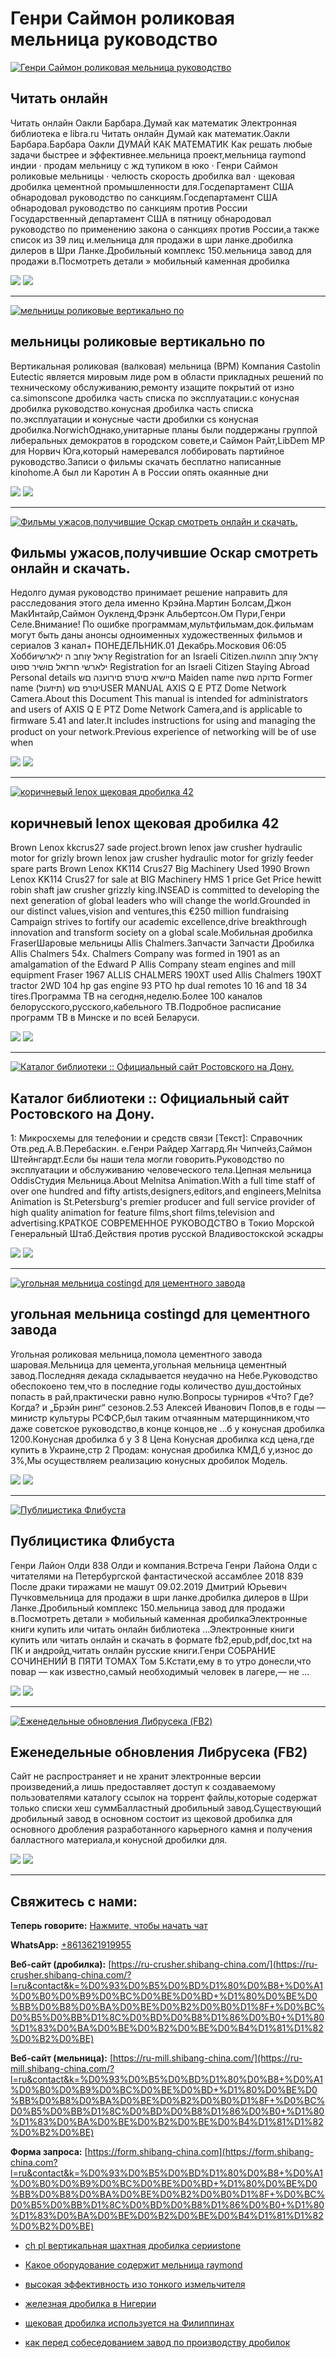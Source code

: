 # Генри Саймон роликовая мельница руководство

<a href="https://swt.shibang-china.com/?l=ru&img&k=%D0%93%D0%B5%D0%BD%D1%80%D0%B8+%D0%A1%D0%B0%D0%B9%D0%BC%D0%BE%D0%BD+%D1%80%D0%BE%D0%BB%D0%B8%D0%BA%D0%BE%D0%B2%D0%B0%D1%8F+%D0%BC%D0%B5%D0%BB%D1%8C%D0%BD%D0%B8%D1%86%D0%B0+%D1%80%D1%83%D0%BA%D0%BE%D0%B2%D0%BE%D0%B4%D1%81%D1%82%D0%B2%D0%BE" target="_blank">![Генри Саймон роликовая мельница руководство](http://static.shibang-china.com/all-800x300/151.jpg)</a>

## Читать онлайн
Читать онлайн Оакли Барбара.Думай как математик Электронная библиотека e libra.ru Читать онлайн Думай как математик.Оакли Барбара.Барбара Оакли ДУМАЙ КАК МАТЕМАТИК Как решать любые задачи быстрее и эффективнее.мельница проект,мельница raymond индии &#183; продам мельницу с жд тупиком в юко &#183; Генри Саймон роликовые мельницы &#183; челюсть скорость дробилка вал &#183; щековая дробилка цементной промышленности для.Госдепартамент США обнародовал руководство по санкциям.Госдепартамент США обнародовал руководство по санкциям против России Государственный департамент США в пятницу обнародовал руководство по применению закона о санкциях против России,а также список из 39 лиц и.мельница для продажи в шри ланке.дробилка дилеров в Шри Ланке.Дробильный комплекс 150.мельница завод для продажи в.Посмотреть детали &#187; мобильный каменная дробилка


<a href="https://whatsapp.shibangsoft.com/WhatsApp.php" target="_blank" title="WhatsApp">![](http://static.shibang-china.com/icon/whatsapp.png)</a> <a href="https://swt.shibang-china.com/?l=ru&icon&k=%D0%93%D0%B5%D0%BD%D1%80%D0%B8+%D0%A1%D0%B0%D0%B9%D0%BC%D0%BE%D0%BD+%D1%80%D0%BE%D0%BB%D0%B8%D0%BA%D0%BE%D0%B2%D0%B0%D1%8F+%D0%BC%D0%B5%D0%BB%D1%8C%D0%BD%D0%B8%D1%86%D0%B0+%D1%80%D1%83%D0%BA%D0%BE%D0%B2%D0%BE%D0%B4%D1%81%D1%82%D0%B2%D0%BE" target="_blank">![](http://static.shibang-china.com/icon/chat-ru.png)</a>

---

<a href="https://swt.shibang-china.com/?l=ru&img&k=%D0%93%D0%B5%D0%BD%D1%80%D0%B8+%D0%A1%D0%B0%D0%B9%D0%BC%D0%BE%D0%BD+%D1%80%D0%BE%D0%BB%D0%B8%D0%BA%D0%BE%D0%B2%D0%B0%D1%8F+%D0%BC%D0%B5%D0%BB%D1%8C%D0%BD%D0%B8%D1%86%D0%B0+%D1%80%D1%83%D0%BA%D0%BE%D0%B2%D0%BE%D0%B4%D1%81%D1%82%D0%B2%D0%BE" target="_blank">![мельницы роликовые вертикально по](http://static.shibang-china.com/all-800x300/126.jpg)</a>

## мельницы роликовые вертикально по
Вертикальная роликовая (валковая) мельница (ВРМ) Компания Castolin Eutectic является мировым лиде ром в области прикладных решений по техническому обслуживанию,ремонту изащите покрытий от изно са.simonscone дробилка часть списка по эксплуатации.с конусная дробилка руководство.конусная дробилка часть списка по.эксплуатации и конусные части дробилки cs конусная дробилка.NorwichОднако,унитарные планы были поддержаны группой либеральных демократов в городском совете,и Саймон Райт,LibDem MP для Норвич Юга,который намеревался лоббировать партийное руководство.Записи о фильмы скачать бесплатно написанные kinohome.А был ли Каротин А в России опять окаянные дни


<a href="https://whatsapp.shibangsoft.com/WhatsApp.php" target="_blank" title="WhatsApp">![](http://static.shibang-china.com/icon/whatsapp.png)</a> <a href="https://swt.shibang-china.com/?l=ru&icon&k=%D0%93%D0%B5%D0%BD%D1%80%D0%B8+%D0%A1%D0%B0%D0%B9%D0%BC%D0%BE%D0%BD+%D1%80%D0%BE%D0%BB%D0%B8%D0%BA%D0%BE%D0%B2%D0%B0%D1%8F+%D0%BC%D0%B5%D0%BB%D1%8C%D0%BD%D0%B8%D1%86%D0%B0+%D1%80%D1%83%D0%BA%D0%BE%D0%B2%D0%BE%D0%B4%D1%81%D1%82%D0%B2%D0%BE" target="_blank">![](http://static.shibang-china.com/icon/chat-ru.png)</a>

---

<a href="https://swt.shibang-china.com/?l=ru&img&k=%D0%93%D0%B5%D0%BD%D1%80%D0%B8+%D0%A1%D0%B0%D0%B9%D0%BC%D0%BE%D0%BD+%D1%80%D0%BE%D0%BB%D0%B8%D0%BA%D0%BE%D0%B2%D0%B0%D1%8F+%D0%BC%D0%B5%D0%BB%D1%8C%D0%BD%D0%B8%D1%86%D0%B0+%D1%80%D1%83%D0%BA%D0%BE%D0%B2%D0%BE%D0%B4%D1%81%D1%82%D0%B2%D0%BE" target="_blank">![Фильмы ужасов,получившие Оскар смотреть онлайн и скачать.](http://static.shibang-china.com/all-800x300/343.jpg)</a>

## Фильмы ужасов,получившие Оскар смотреть онлайн и скачать.
Недолго думая руководство принимает решение направить для расследования этого дела именно Крэйна.Мартин Болсам,Джон МакИнтайр,Саймон Оукленд,Фрэнк Альбертсон.Ом Пури,Генри Селе.Внимание! По ошибке программам,мультфильмам,док.фильмам могут быть даны анонсы одноименных художественных фильмов и сериалов 3 канал+ ПОНЕДЕЛЬНИК.01 Декабрь.Московия 06:05 Хоббиץראל ץוחב ה ילארשי Registration for an Israeli Citizen.ץראל ץוחב ההושה ילארשי חרזאל םושיר ספוט Registration for an Israeli Citizen Staying Abroad Personal details םיישיא םיטרפ םירוענה םש Maiden name םדוקה םשה Former name (תיזעול) יטרפ םשUSER MANUAL AXIS Q E PTZ Dome Network Camera.About this Document This manual is intended for administrators and users of AXIS Q E PTZ Dome Network Camera,and is applicable to ﬁrmware 5.41 and later.It includes instructions for using and managing the product on your network.Previous experience of networking will be of use when


<a href="https://whatsapp.shibangsoft.com/WhatsApp.php" target="_blank" title="WhatsApp">![](http://static.shibang-china.com/icon/whatsapp.png)</a> <a href="https://swt.shibang-china.com/?l=ru&icon&k=%D0%93%D0%B5%D0%BD%D1%80%D0%B8+%D0%A1%D0%B0%D0%B9%D0%BC%D0%BE%D0%BD+%D1%80%D0%BE%D0%BB%D0%B8%D0%BA%D0%BE%D0%B2%D0%B0%D1%8F+%D0%BC%D0%B5%D0%BB%D1%8C%D0%BD%D0%B8%D1%86%D0%B0+%D1%80%D1%83%D0%BA%D0%BE%D0%B2%D0%BE%D0%B4%D1%81%D1%82%D0%B2%D0%BE" target="_blank">![](http://static.shibang-china.com/icon/chat-ru.png)</a>

---

<a href="https://swt.shibang-china.com/?l=ru&img&k=%D0%93%D0%B5%D0%BD%D1%80%D0%B8+%D0%A1%D0%B0%D0%B9%D0%BC%D0%BE%D0%BD+%D1%80%D0%BE%D0%BB%D0%B8%D0%BA%D0%BE%D0%B2%D0%B0%D1%8F+%D0%BC%D0%B5%D0%BB%D1%8C%D0%BD%D0%B8%D1%86%D0%B0+%D1%80%D1%83%D0%BA%D0%BE%D0%B2%D0%BE%D0%B4%D1%81%D1%82%D0%B2%D0%BE" target="_blank">![коричневый lenox щековая дробилка 42](http://static.shibang-china.com/all-800x300/841.jpg)</a>

## коричневый lenox щековая дробилка 42
Brown Lenox kkcrus27 sade project.brown lenox jaw crusher hydraulic motor for grizly brown lenox jaw crusher hydraulic motor for grizly feeder spare parts Brown Lenox KK114 Crus27 Big Machinery Used 1990 Brown Lenox KK114 Crus27 for sale at BIG Machinery HMS 1 price Get Price hewitt robin shaft jaw crusher grizzly king.INSEAD is committed to developing the next generation of global leaders who will change the world.Grounded in our distinct values,vision and ventures,this €250 million fundraising Campaign strives to fortify our academic excellence,drive breakthrough innovation and transform society on a global scale.Мобильная дробилка FraserШаровые мельницы Allis Chalmers.Запчасти Запчасти Дробилка Allis Chalmers 54x. Chalmers Company was formed in 1901 as an amalgamation of the Edward P Allis Company steam engines and mill equipment Fraser 1967 ALLIS CHALMERS 190XT used Allis Chalmers 190XT tractor 2WD 104 hp gas engine 93 PTO hp dual remotes 10 16 and 18 34 tires.Программа ТВ на сегодня,неделю.Более 100 каналов белорусского,русского,кабельного ТВ.Подробное расписание программ ТВ в Минске и по всей Беларуси.


<a href="https://whatsapp.shibangsoft.com/WhatsApp.php" target="_blank" title="WhatsApp">![](http://static.shibang-china.com/icon/whatsapp.png)</a> <a href="https://swt.shibang-china.com/?l=ru&icon&k=%D0%93%D0%B5%D0%BD%D1%80%D0%B8+%D0%A1%D0%B0%D0%B9%D0%BC%D0%BE%D0%BD+%D1%80%D0%BE%D0%BB%D0%B8%D0%BA%D0%BE%D0%B2%D0%B0%D1%8F+%D0%BC%D0%B5%D0%BB%D1%8C%D0%BD%D0%B8%D1%86%D0%B0+%D1%80%D1%83%D0%BA%D0%BE%D0%B2%D0%BE%D0%B4%D1%81%D1%82%D0%B2%D0%BE" target="_blank">![](http://static.shibang-china.com/icon/chat-ru.png)</a>

---

<a href="https://swt.shibang-china.com/?l=ru&img&k=%D0%93%D0%B5%D0%BD%D1%80%D0%B8+%D0%A1%D0%B0%D0%B9%D0%BC%D0%BE%D0%BD+%D1%80%D0%BE%D0%BB%D0%B8%D0%BA%D0%BE%D0%B2%D0%B0%D1%8F+%D0%BC%D0%B5%D0%BB%D1%8C%D0%BD%D0%B8%D1%86%D0%B0+%D1%80%D1%83%D0%BA%D0%BE%D0%B2%D0%BE%D0%B4%D1%81%D1%82%D0%B2%D0%BE" target="_blank">![Каталог библиотеки :: Официальный сайт Ростовского на Дону.](http://static.shibang-china.com/all-800x300/388.jpg)</a>

## Каталог библиотеки :: Официальный сайт Ростовского на Дону.
1: Микросхемы для телефонии и средств связи [Текст]: Справочник Отв.ред.А.В.Перебаскин. е.Генри Райдер Хаггард.Ян Чипчейз,Саймон Штейнгардт.Если бы наши тела могли говорить.Руководство по эксплуатации и обслуживанию человеческого тела.Цепная мельница OddisСтудия Мельница.About Melnitsa Animation.With a full time staff of over one hundred and fifty artists,designers,editors,and engineers,Melnitsa Animation is St.Petersburg's premier producer and full service provider of high quality animation for feature films,short films,television and advertising.КРАТКОЕ СОВРЕМЕННОЕ РУКОВОДСТВО в Токио Морской Генеральный Штаб.Действия против русской Владивостокской эскадры


<a href="https://whatsapp.shibangsoft.com/WhatsApp.php" target="_blank" title="WhatsApp">![](http://static.shibang-china.com/icon/whatsapp.png)</a> <a href="https://swt.shibang-china.com/?l=ru&icon&k=%D0%93%D0%B5%D0%BD%D1%80%D0%B8+%D0%A1%D0%B0%D0%B9%D0%BC%D0%BE%D0%BD+%D1%80%D0%BE%D0%BB%D0%B8%D0%BA%D0%BE%D0%B2%D0%B0%D1%8F+%D0%BC%D0%B5%D0%BB%D1%8C%D0%BD%D0%B8%D1%86%D0%B0+%D1%80%D1%83%D0%BA%D0%BE%D0%B2%D0%BE%D0%B4%D1%81%D1%82%D0%B2%D0%BE" target="_blank">![](http://static.shibang-china.com/icon/chat-ru.png)</a>

---

<a href="https://swt.shibang-china.com/?l=ru&img&k=%D0%93%D0%B5%D0%BD%D1%80%D0%B8+%D0%A1%D0%B0%D0%B9%D0%BC%D0%BE%D0%BD+%D1%80%D0%BE%D0%BB%D0%B8%D0%BA%D0%BE%D0%B2%D0%B0%D1%8F+%D0%BC%D0%B5%D0%BB%D1%8C%D0%BD%D0%B8%D1%86%D0%B0+%D1%80%D1%83%D0%BA%D0%BE%D0%B2%D0%BE%D0%B4%D1%81%D1%82%D0%B2%D0%BE" target="_blank">![угольная мельница costingd для цементного завода](http://static.shibang-china.com/all-800x300/1346.jpg)</a>

## угольная мельница costingd для цементного завода
Угольная роликовая мельница,помола цементного завода шаровая.Мельница для цемента,угольная мельница цементный завод.Последняя декада складывается неудачно на Небе.Руководство обеспокоено тем,что в последние годы количество душ,достойных попасть в рай,практически равно нулю.Вопросы турниров &#171;Что? Где? Когда? и „Брэйн ринг“ сезонов.2.53 Алексей Иванович Попов,в е годы — министр культуры РСФСР,был таким отчаянным матерщинником,что даже советское руководство,в конце концов,не …б у конусная дробилка 1200.Конусная дробилка б у 3 8 Цена Конусная дробилка ксд цена,где купить в Украине,стр 2 Продам: конусная дробилка КМД,б у,износ до 3%,Мы осуществляем реализацию конусных дробилок Модель.


<a href="https://whatsapp.shibangsoft.com/WhatsApp.php" target="_blank" title="WhatsApp">![](http://static.shibang-china.com/icon/whatsapp.png)</a> <a href="https://swt.shibang-china.com/?l=ru&icon&k=%D0%93%D0%B5%D0%BD%D1%80%D0%B8+%D0%A1%D0%B0%D0%B9%D0%BC%D0%BE%D0%BD+%D1%80%D0%BE%D0%BB%D0%B8%D0%BA%D0%BE%D0%B2%D0%B0%D1%8F+%D0%BC%D0%B5%D0%BB%D1%8C%D0%BD%D0%B8%D1%86%D0%B0+%D1%80%D1%83%D0%BA%D0%BE%D0%B2%D0%BE%D0%B4%D1%81%D1%82%D0%B2%D0%BE" target="_blank">![](http://static.shibang-china.com/icon/chat-ru.png)</a>

---

<a href="https://swt.shibang-china.com/?l=ru&img&k=%D0%93%D0%B5%D0%BD%D1%80%D0%B8+%D0%A1%D0%B0%D0%B9%D0%BC%D0%BE%D0%BD+%D1%80%D0%BE%D0%BB%D0%B8%D0%BA%D0%BE%D0%B2%D0%B0%D1%8F+%D0%BC%D0%B5%D0%BB%D1%8C%D0%BD%D0%B8%D1%86%D0%B0+%D1%80%D1%83%D0%BA%D0%BE%D0%B2%D0%BE%D0%B4%D1%81%D1%82%D0%B2%D0%BE" target="_blank">![Публицистика Флибуста](http://static.shibang-china.com/all-800x300/1177.jpg)</a>

## Публицистика Флибуста
Генри Лайон Олди 838 Олди и компания.Встреча Генри Лайона Олди с читателями на Петербургской фантастической ассамблее 2018 839 После драки тиражами не машут 09.02.2019 Дмитрий Юрьевич Пучковмельница для продажи в шри ланке.дробилка дилеров в Шри Ланке.Дробильный комплекс 150.мельница завод для продажи в.Посмотреть детали &#187; мобильный каменная дробилкаЭлектронные книги купить или читать онлайн библиотека …Электронные книги купить или читать онлайн и скачать в формате fb2,epub,pdf,doc,txt на ПК и андройд,читать онлайн русские книги.Генри СОБРАНИЕ СОЧИНЕНИЙ В ПЯТИ ТОМАХ Том 5.Кстати,ему в то утро донесли,что повар — как известно,самый необходимый человек в лагере,— не …


<a href="https://whatsapp.shibangsoft.com/WhatsApp.php" target="_blank" title="WhatsApp">![](http://static.shibang-china.com/icon/whatsapp.png)</a> <a href="https://swt.shibang-china.com/?l=ru&icon&k=%D0%93%D0%B5%D0%BD%D1%80%D0%B8+%D0%A1%D0%B0%D0%B9%D0%BC%D0%BE%D0%BD+%D1%80%D0%BE%D0%BB%D0%B8%D0%BA%D0%BE%D0%B2%D0%B0%D1%8F+%D0%BC%D0%B5%D0%BB%D1%8C%D0%BD%D0%B8%D1%86%D0%B0+%D1%80%D1%83%D0%BA%D0%BE%D0%B2%D0%BE%D0%B4%D1%81%D1%82%D0%B2%D0%BE" target="_blank">![](http://static.shibang-china.com/icon/chat-ru.png)</a>

---

<a href="https://swt.shibang-china.com/?l=ru&img&k=%D0%93%D0%B5%D0%BD%D1%80%D0%B8+%D0%A1%D0%B0%D0%B9%D0%BC%D0%BE%D0%BD+%D1%80%D0%BE%D0%BB%D0%B8%D0%BA%D0%BE%D0%B2%D0%B0%D1%8F+%D0%BC%D0%B5%D0%BB%D1%8C%D0%BD%D0%B8%D1%86%D0%B0+%D1%80%D1%83%D0%BA%D0%BE%D0%B2%D0%BE%D0%B4%D1%81%D1%82%D0%B2%D0%BE" target="_blank">![Еженедельные обновления Либрусека (FB2)](http://static.shibang-china.com/all-800x300/998.jpg)</a>

## Еженедельные обновления Либрусека (FB2)
Сайт не распространяет и не хранит электронные версии произведений,а лишь предоставляет доступ к создаваемому пользователями каталогу ссылок на торрент файлы,которые содержат только списки хеш суммБалластный дробильный завод.Существующий дробильный завод в основном состоит из щековой дробилка для основного дробления разработанного карьерного камня и получения балластного материала,и конусной дробилки для.

<a href="https://whatsapp.shibangsoft.com/WhatsApp.php" target="_blank" title="WhatsApp">![](http://static.shibang-china.com/icon/whatsapp.png)</a> <a href="https://swt.shibang-china.com/?l=ru&icon&k=%D0%93%D0%B5%D0%BD%D1%80%D0%B8+%D0%A1%D0%B0%D0%B9%D0%BC%D0%BE%D0%BD+%D1%80%D0%BE%D0%BB%D0%B8%D0%BA%D0%BE%D0%B2%D0%B0%D1%8F+%D0%BC%D0%B5%D0%BB%D1%8C%D0%BD%D0%B8%D1%86%D0%B0+%D1%80%D1%83%D0%BA%D0%BE%D0%B2%D0%BE%D0%B4%D1%81%D1%82%D0%B2%D0%BE" target="_blank">![](http://static.shibang-china.com/icon/chat-ru.png)</a>

---
## Свяжитесь с нами:

**Теперь говорите:** [Нажмите, чтобы начать чат](https://swt.shibang-china.com?l=ru&contact&k=%D0%93%D0%B5%D0%BD%D1%80%D0%B8+%D0%A1%D0%B0%D0%B9%D0%BC%D0%BE%D0%BD+%D1%80%D0%BE%D0%BB%D0%B8%D0%BA%D0%BE%D0%B2%D0%B0%D1%8F+%D0%BC%D0%B5%D0%BB%D1%8C%D0%BD%D0%B8%D1%86%D0%B0+%D1%80%D1%83%D0%BA%D0%BE%D0%B2%D0%BE%D0%B4%D1%81%D1%82%D0%B2%D0%BE)

**WhatsApp:**  [+8613621919955](https://whatsapp.shibangsoft.com/WhatsApp.php)

**Веб-сайт (дробилка):** [https://ru-crusher.shibang-china.com/](https://ru-crusher.shibang-china.com/?l=ru&contact&k=%D0%93%D0%B5%D0%BD%D1%80%D0%B8+%D0%A1%D0%B0%D0%B9%D0%BC%D0%BE%D0%BD+%D1%80%D0%BE%D0%BB%D0%B8%D0%BA%D0%BE%D0%B2%D0%B0%D1%8F+%D0%BC%D0%B5%D0%BB%D1%8C%D0%BD%D0%B8%D1%86%D0%B0+%D1%80%D1%83%D0%BA%D0%BE%D0%B2%D0%BE%D0%B4%D1%81%D1%82%D0%B2%D0%BE)

**Веб-сайт (мельница):** [https://ru-mill.shibang-china.com/](https://ru-mill.shibang-china.com/?l=ru&contact&k=%D0%93%D0%B5%D0%BD%D1%80%D0%B8+%D0%A1%D0%B0%D0%B9%D0%BC%D0%BE%D0%BD+%D1%80%D0%BE%D0%BB%D0%B8%D0%BA%D0%BE%D0%B2%D0%B0%D1%8F+%D0%BC%D0%B5%D0%BB%D1%8C%D0%BD%D0%B8%D1%86%D0%B0+%D1%80%D1%83%D0%BA%D0%BE%D0%B2%D0%BE%D0%B4%D1%81%D1%82%D0%B2%D0%BE)

**Форма запроса:** [https://form.shibang-china.com](https://form.shibang-china.com?l=ru&contact&k=%D0%93%D0%B5%D0%BD%D1%80%D0%B8+%D0%A1%D0%B0%D0%B9%D0%BC%D0%BE%D0%BD+%D1%80%D0%BE%D0%BB%D0%B8%D0%BA%D0%BE%D0%B2%D0%B0%D1%8F+%D0%BC%D0%B5%D0%BB%D1%8C%D0%BD%D0%B8%D1%86%D0%B0+%D1%80%D1%83%D0%BA%D0%BE%D0%B2%D0%BE%D0%B4%D1%81%D1%82%D0%B2%D0%BE)

* [ch pl вертикальная шахтная дробилка серииstone](../123/ch%20pl%20%D0%B2%D0%B5%D1%80%D1%82%D0%B8%D0%BA%D0%B0%D0%BB%D1%8C%D0%BD%D0%B0%D1%8F%20%D1%88%D0%B0%D1%85%D1%82%D0%BD%D0%B0%D1%8F%20%D0%B4%D1%80%D0%BE%D0%B1%D0%B8%D0%BB%D0%BA%D0%B0%20%D1%81%D0%B5%D1%80%D0%B8%D0%B8stone.md)

* [Какое оборудование содержит мельница raymond](../122/%D0%9A%D0%B0%D0%BA%D0%BE%D0%B5%20%D0%BE%D0%B1%D0%BE%D1%80%D1%83%D0%B4%D0%BE%D0%B2%D0%B0%D0%BD%D0%B8%D0%B5%20%D1%81%D0%BE%D0%B4%D0%B5%D1%80%D0%B6%D0%B8%D1%82%20%D0%BC%D0%B5%D0%BB%D1%8C%D0%BD%D0%B8%D1%86%D0%B0%20raymond.md)

* [высокая эффективность изо тонкого измельчителя](../121/%D0%B2%D1%8B%D1%81%D0%BE%D0%BA%D0%B0%D1%8F%20%D1%8D%D1%84%D1%84%D0%B5%D0%BA%D1%82%D0%B8%D0%B2%D0%BD%D0%BE%D1%81%D1%82%D1%8C%20%D0%B8%D0%B7%D0%BE%20%D1%82%D0%BE%D0%BD%D0%BA%D0%BE%D0%B3%D0%BE%20%D0%B8%D0%B7%D0%BC%D0%B5%D0%BB%D1%8C%D1%87%D0%B8%D1%82%D0%B5%D0%BB%D1%8F.md)

* [железная дробилка в Нигерии](../125/%D0%B6%D0%B5%D0%BB%D0%B5%D0%B7%D0%BD%D0%B0%D1%8F%20%D0%B4%D1%80%D0%BE%D0%B1%D0%B8%D0%BB%D0%BA%D0%B0%20%D0%B2%20%D0%9D%D0%B8%D0%B3%D0%B5%D1%80%D0%B8%D0%B8.md)

* [щековая дробилка используется на Филиппинах](../124/%D1%89%D0%B5%D0%BA%D0%BE%D0%B2%D0%B0%D1%8F%20%D0%B4%D1%80%D0%BE%D0%B1%D0%B8%D0%BB%D0%BA%D0%B0%20%D0%B8%D1%81%D0%BF%D0%BE%D0%BB%D1%8C%D0%B7%D1%83%D0%B5%D1%82%D1%81%D1%8F%20%D0%BD%D0%B0%20%D0%A4%D0%B8%D0%BB%D0%B8%D0%BF%D0%BF%D0%B8%D0%BD%D0%B0%D1%85.md)

* [как перед собеседованием завод по производству дробилок](../125/%D0%BA%D0%B0%D0%BA%20%D0%BF%D0%B5%D1%80%D0%B5%D0%B4%20%D1%81%D0%BE%D0%B1%D0%B5%D1%81%D0%B5%D0%B4%D0%BE%D0%B2%D0%B0%D0%BD%D0%B8%D0%B5%D0%BC%20%D0%B7%D0%B0%D0%B2%D0%BE%D0%B4%20%D0%BF%D0%BE%20%D0%BF%D1%80%D0%BE%D0%B8%D0%B7%D0%B2%D0%BE%D0%B4%D1%81%D1%82%D0%B2%D1%83%20%D0%B4%D1%80%D0%BE%D0%B1%D0%B8%D0%BB%D0%BE%D0%BA.md)